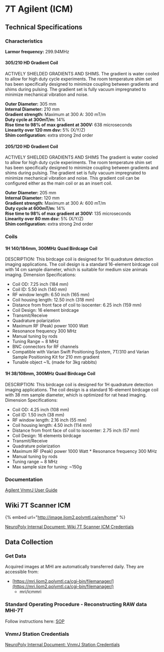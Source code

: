 # 7T Agilent \(ICM\)

## Technical Specifications

### Characteristics <a id="characteristics"></a>

**Larmor frequency:** 299.94MHz

#### 305/210 HD Gradient Coil <a id="hd_gradient_coil"></a>

ACTIVELY SHIELDED GRADIENTS AND SHIMS. The gradient is water cooled to allow for high duty cycle experiments. The room temperature shim set has been specifically designed to minimize coupling between gradients and shims during pulsing. The gradient set is fully vacuum impregnated to minimize mechanical vibration and noise.

**Outer Diameter:** 305 mm  
**Internal Diameter:** 210 mm  
**Gradient strength:** Maximum at 300 A: 300 mT/m  
**Duty cycle at 300mT/m:** 14%  
**Rise time to 98% of max gradient at 300V:** 638 microseconds  
**Linearity over 120 mm dsv:** 5% \(X/Y/Z\)  
**Shim configuration:** extra strong 2nd order

#### 205/120 HD Gradient Coil <a id="hd_gradient_coil1"></a>

ACTIVELY SHIELDED GRADIENTS AND SHIMS The gradient is water cooled to allow for high duty cycle experiments. The room temperature shim set has been specifically designed to minimize coupling between gradients and shims during pulsing. The gradient set is fully vacuum impregnated to minimize mechanical vibration and noise. This gradient coil can be configured either as the main coil or as an insert coil.

**Outer Diameter:** 205 mm  
**Internal Diameter:** 120 mm  
**Gradient strength:** Maximum at 300 A: 600 mT/m  
**Duty cycle at 600mT/m:** 14%  
**Rise time to 98% of max gradient at 300V:** 135 microseconds  
**Linearity over 80 mm dsv:** 5% \(X/Y/Z\)  
**Shim configuration:** extra strong 2nd order

### Coils <a id="coils"></a>

#### 1H 140/184mm, 300MHz Quad Birdcage Coil <a id="h_140184mm_300mhz_quad_birdcage_coil"></a>

DESCRIPTION: This birdcage coil is designed for 1H quadrature detection imaging applications. The coil design is a standard 16-element birdcage coil with 14 cm sample diameter, which is suitable for medium size animals imaging. Dimension Specifications:

* Coil OD: 7.25 inch \(184 mm\)
* Coil ID: 5.50 inch \(140 mm\)
* RF window length: 6.50 inch \(165 mm\)
* Coil housing length: 12.50 inch \(318 mm\)
* Distance from front face of coil to isocenter: 6.25 inch \(159 mm\)
* Coil Design: 16 element birdcage
* Transmit/Receive
* Quadrature polarization
* Maximum RF \(Peak\) power 1000 Watt
* Resonance frequency 300 MHz
* Manual tuning by rods
* Tuning Range ~ 8 MHz
* BNC connectors for RF channels
* Compatible with Varian Swift Positioning System, 7T/310 and Varian Sample Positioning Kit for 210 mm gradient
* Tunable object ~1L \(made for 3kg rabbits\)

#### 1H 38/108mm, 300MHz Quad Birdcage Coil <a id="h_38108mm_300mhz_quad_birdcage_coil"></a>

DESCRIPTION: This birdcage coil is designed for 1H quadrature detection imaging applications. The coil design is a standard 16-element birdcage coil with 38 mm sample diameter, which is optimized for rat head imaging. Dimension Specifications:

* Coil OD: 4.25 inch \(108 mm\)
* Coil ID: 1.50 inch \(38 mm\)
* RF window length: 2.16 inch \(55 mm\)
* Coil housing length: 4.50 inch \(114 mm\)
* Distance from front face of coil to isocenter: 2.75 inch \(57 mm\)
* Coil Design: 16 elements birdcage
* Transmit/Receive
* Quadrature polarization
* Maximum RF \(Peak\) power 1000 Watt \* Resonance frequency 300 MHz
* Manual tuning by rods
* Tuning range ~ 8 MHz
* Max sample size for tuning: ~150g

### Documentation <a id="documentation"></a>

[Agilent VnmrJ User Guide](https://drive.google.com/file/d/1AtDdgojTqKkPOf0iuQ8QXM83p2936Rti/view?usp=sharing)

## Wiki 7T Scanner ICM <a id="wiki_7t_scanner_icm"></a>

{% embed url="http://image.liom2.polymtl.ca/en/home" %}

[NeuroPoly Internal Document: Wiki 7T Scanner ICM Credentials](https://docs.google.com/document/d/13iNhiBKYZWT9ytsvYeeYV4FJn6Wn00q9Ctka7toMV08/edit#heading=h.1fo74ej6y2sr)

## Data Collection

### Get Data

Acquired images at MHI are automatically transferred daily. They are accessible from:

* [https://mri.liom2.polymtl.ca/cgi-bin/filemanager/](https://mri.liom2.polymtl.ca/cgi-bin/filemanager/)
  * mri/icmmri

### Standard Operating Procedure - Reconstructing RAW data MHI-7T

Follow instructions here: [SOP](https://docs.google.com/document/d/1wzjTBF5lHIqEDCpvoWIytJ5r-zAaxbk7Z-gw0P27Sgs/edit?usp=sharing)

### VnmrJ Station Credentials

[NeuroPoly Internal Document: VnmrJ Station Credentials](https://docs.google.com/document/d/13iNhiBKYZWT9ytsvYeeYV4FJn6Wn00q9Ctka7toMV08/edit#heading=h.wjx9vayb6rpl)


